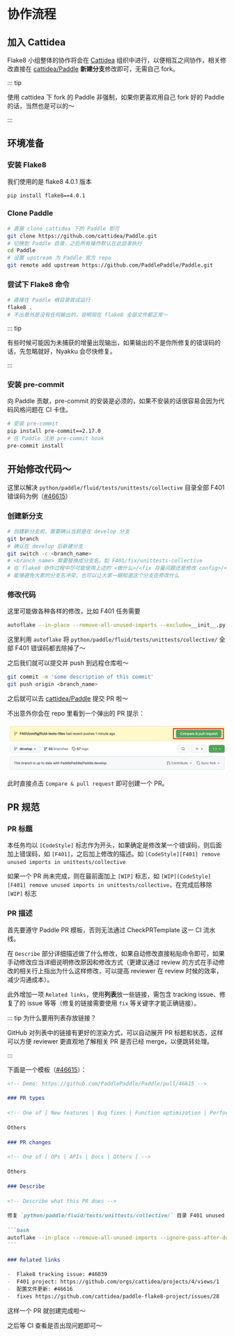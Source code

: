 # 协作流程

## 加入 Cattidea

Flake8 小组整体的协作将会在 [Cattidea](https://github.com/cattidea) 组织中进行，以便相互之间协作，相关修改直接在 [cattidea/Paddle](https://github.com/cattidea/Paddle) **新建分支**修改即可，无需自己 fork。

::: tip

使用 cattidea 下 fork 的 Paddle 非强制，如果你更喜欢用自己 fork 好的 Paddle 的话，当然也是可以的～

:::

## 环境准备

### 安装 Flake8

我们使用的是 flake8 4.0.1 版本

```bash
pip install flake8==4.0.1
```

### Clone Paddle

```bash
# 直接 clone cattidea 下的 Paddle 即可
git clone https://github.com/cattidea/Paddle.git
# 切换到 Paddle 目录，之后所有操作默认在此目录执行
cd Paddle
# 设置 upstream 为 Paddle 官方 repo
git remote add upstream https://github.com/PaddlePaddle/Paddle.git
```

### 尝试下 Flake8 命令

```bash
# 直接在 Paddle 根目录尝试运行
flake8 .
# 不出意外是没有任何输出的，说明现在 flake8 全部文件都正常～
```

::: tip

有些时候可能因为未捕获的增量出现输出，如果输出的不是你所修复的错误码的话，先忽略就好，Nyakku 会尽快修复。

:::

### 安装 pre-commit

向 Paddle 贡献，pre-commit 的安装是必须的，如果不安装的话很容易会因为代码风格问题在 CI 卡住。

```bash
# 安装 pre-commit
pip install pre-commit==2.17.0
# 在 Paddle 注册 pre-commit hook
pre-commit install
```

## 开始修改代码～

这里以解决 `python/paddle/fluid/tests/unittests/collective` 目录全部 F401 错误码为例（[#46615](https://github.com/PaddlePaddle/Paddle/pull/46615)）

### 创建新分支

```bash
# 创建新分支前，需要确认当前是在 develop 分支
git branch
# 确认在 develop 后新建分支
git switch -c <branch_name>
# <branch_name> 需要替换成分支名，如 F401/fix/unittests-collective
# 在 flake8 协作过程中尽可能使用上述的 <做什么>/<fix 存量问题还是修改 config>/<修改范围> 格式来命名一个分支
# 能够避免大家的分支名冲突，也可以让大家一眼知道这个分支在修改什么
```

### 修改代码

这里可能做各种各样的修改，比如 F401 任务需要

```bash
autoflake --in-place --remove-all-unused-imports --exclude=__init__.py --ignore-pass-after-docstring --recursive ./python/paddle/fluid/tests/unittests/collective/
```

这里利用 `autoflake` 将 `python/paddle/fluid/tests/unittests/collective/` 全部 F401 错误码都去除掉了～

之后我们就可以提交并 push 到远程仓库啦～

```bash
git commit -m 'some description of this commit'
git push origin <branch_name>
```

之后就可以去 [cattidea/Paddle](https://github.com/cattidea/Paddle) 提交 PR 啦～

不出意外你会在 repo 里看到一个弹出的 PR 提示：

![](../images/PR-popup.png)

此时直接点击 `Compare & pull request` 即可创建一个 PR。

## PR 规范

### PR 标题

本任务均以 `[CodeStyle]` 标志作为开头，如果确定是修改某一个错误码，则后面加上错误码，如 `[F401]`，之后加上修改的描述。如 `[CodeStyle][F401] remove unused imports in unittests/collective`

如果一个 PR 尚未完成，则在最前面加上 `[WIP]` 标志，如 `[WIP][CodeStyle][F401] remove unused imports in unittests/collective`，在完成后移除 `[WIP]` 标志

### PR 描述

首先要遵守 Paddle PR 模板，否则无法通过 CheckPRTemplate 这一 CI 流水线。

在 `Describe` 部分详细描述做了什么修改，如果自动修改直接粘贴命令即可，如果手动修改应当详细说明修改原因和修改方式（更建议通过 review 的方式在手动修改的相关行上指出为什么这样修改，可以提高 reviewer 在 review 时候的效率，减少沟通成本）。

此外增加一项 `Related links`，使用**列表**放一些链接，需包含 tracking issue、修复了的 issue 等等（修复的链接需要使用 `fix` 等关键字才能正确链接）。

::: tip 为什么要用列表存放链接？

GitHub 对列表中的链接有更好的渲染方式，可以自动展开 PR 标题和状态，这样可以方便 reviewer 更直观地了解相关 PR 是否已经 merge，以便跳转处理。

:::

下面是一个模板（[#46615](https://github.com/PaddlePaddle/Paddle/pull/46615)）：

````md
<!-- Demo: https://github.com/PaddlePaddle/Paddle/pull/46615 -->

### PR types

<!-- One of [ New features | Bug fixes | Function optimization | Performance optimization | Breaking changes | Others ] -->

Others

### PR changes

<!-- One of [ OPs | APIs | Docs | Others ] -->

Others

### Describe

<!-- Describe what this PR does -->

修复 `python/paddle/fluid/tests/unittests/collective/` 目录 F401 unused import 存量 python 代码

```bash
autoflake --in-place --remove-all-unused-imports --ignore-pass-after-docstring --exclude=__init__.py --recursive ./python/paddle/fluid/tests/unittests/collective/
```

### Related links

-  Flake8 tracking issue: #46039
-  F401 project: https://github.com/orgs/cattidea/projects/4/views/1
-  配置文件更新: #46616
-  fixes https://github.com/cattidea/paddle-flake8-project/issues/28
````

这样一个 PR 就创建完成啦～

之后等 CI 查看是否出现问题即可～
